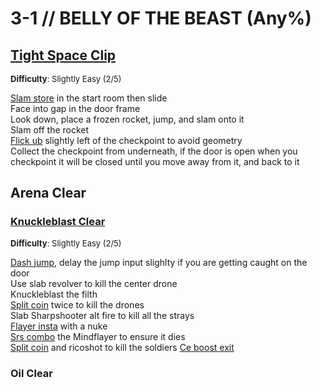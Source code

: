 # 3-1 // BELLY OF THE BEAST (Any%)


## [Tight Space Clip](https://youtu.be/WvOWvKw9jVM)
<font size="2">
    <b>Difficulty</b>: Slightly Easy (2/5)
</font> <br/> 

[Slam store](/speedrun-tech.md#slam-store) in the start room then slide <br/>
Face into gap in the door frame <br/>
Look down, place a frozen rocket, jump, and slam onto it <br/>
Slam off the rocket <br/>
[Flick ub](/speedrun-tech.md#flick-ub) slightly left of the checkpoint to avoid geometry <br/>
Collect the checkpoint from underneath, if the door is open when you checkpoint it will be closed until you move away from it, and back to it <br/>


## Arena Clear

### [Knuckleblast Clear](https://youtu.be/F92tVBHlow0)
<font size="2">
    <b>Difficulty</b>: Slightly Easy (2/5)
</font> <br/> 

[Dash jump](/speedrun-tech.md#dash-jump), delay the jump input slighlty if you are getting caught on the door <br/>
Use slab revolver to kill the center drone <br/>
Knuckleblast the filth <br/>
[Split coin](/speedrun-tech.md#split-coins) twice to kill the drones <br/>
Slab Sharpshooter alt fire to kill all the strays <br/>
[Flayer insta](/speedrun-tech.md#mindflayer-instas) with a nuke <br/>
[Srs combo](/speedrun-tech.md#srs-combo) the Mindflayer to ensure it dies <br/>
[Split coin](/speedrun-tech.md#split-coins) and ricoshot to kill the soldiers
[Ce boost exit](/speedrun-tech.md#ce-boost-exit)

### Oil Clear
